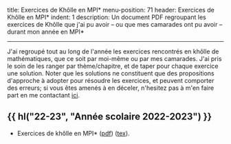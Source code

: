 title: Exercices de Khôlle en MPI*
menu-position: 71
header: Exercices de Khôlle en MPI*
indent: 1
description: Un document PDF regroupant les exercices de Khôlle que j'ai pu avoir – ou que mes camarades ont pu avoir – durant mon année en MPI*

---

J'ai regroupé tout au long de l'année les exercices rencontrés en khôlle de mathématiques, que ce soit par moi-même ou par mes camarades. J'ai pris le soin de les ranger par thème/chapitre, et de taper pour chaque exercice une solution. Noter que les solutions ne constituent que des propositions d'approche à adopter pour résoudre les exercices, et peuvent comporter des erreurs; si vous êtes amenés à en déceler, n'hesitez pas à m'en faire part en me contactant [ici](ici).

## {{ hl("22-23", "Année scolaire 2022-2023") }}

- Exercices de khôlle en MPI\* ([pdf](https://github.com/PommeBleue/colles-maths-mpi/blob/main/colles.pdf)) ([tex](https://github.com/PommeBleue/colles-maths-mpi/blob/main/content.tex)).
